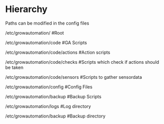 # Hierarchy
Paths can be modified in the config files

/etc/growautomation/					#Root

/etc/growautomation/code				#GA Scripts

/etc/growautomation/code/actions		#Action scripts

/etc/growautomation/code/checks			#Scripts which check if actions should be taken

/etc/growautomation/code/sensors		#Scripts to gather sensordata

/etc/growautomation/config				#Config Files

/etc/growautomation/backup				#Backup Scripts

/etc/growautomation/logs				#Log directory

/etc/growautomation/backup				#Backup directory

